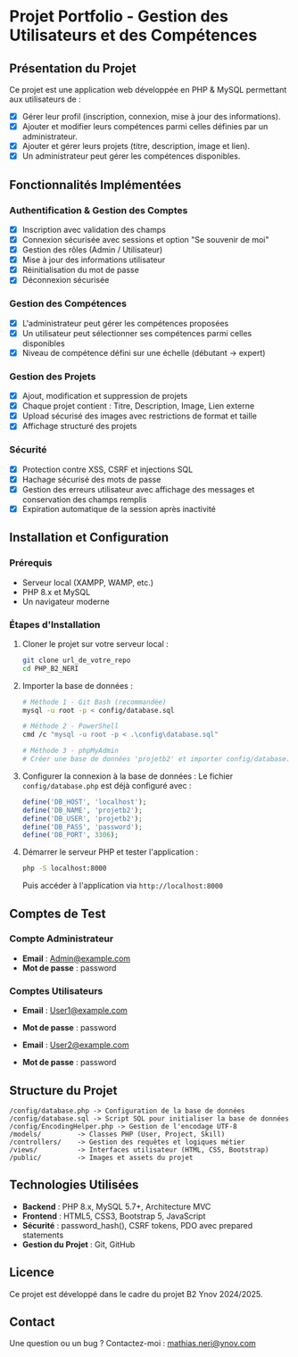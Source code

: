 # Projet Portfolio - Gestion des Utilisateurs et des Compétences

## Présentation du Projet
Ce projet est une application web développée en PHP & MySQL permettant aux utilisateurs de :
- [x] Gérer leur profil (inscription, connexion, mise à jour des informations).
- [x] Ajouter et modifier leurs compétences parmi celles définies par un administrateur.
- [x] Ajouter et gérer leurs projets (titre, description, image et lien).
- [x] Un administrateur peut gérer les compétences disponibles.

## Fonctionnalités Implémentées

### Authentification & Gestion des Comptes
- [x] Inscription avec validation des champs
- [x] Connexion sécurisée avec sessions et option "Se souvenir de moi"
- [x] Gestion des rôles (Admin / Utilisateur)
- [x] Mise à jour des informations utilisateur
- [x] Réinitialisation du mot de passe
- [x] Déconnexion sécurisée

### Gestion des Compétences
- [x] L'administrateur peut gérer les compétences proposées
- [x] Un utilisateur peut sélectionner ses compétences parmi celles disponibles
- [x] Niveau de compétence défini sur une échelle (débutant → expert)

### Gestion des Projets
- [x] Ajout, modification et suppression de projets
- [x] Chaque projet contient : Titre, Description, Image, Lien externe
- [x] Upload sécurisé des images avec restrictions de format et taille
- [x] Affichage structuré des projets

### Sécurité
- [x] Protection contre XSS, CSRF et injections SQL
- [x] Hachage sécurisé des mots de passe
- [x] Gestion des erreurs utilisateur avec affichage des messages et conservation des champs remplis
- [x] Expiration automatique de la session après inactivité

## Installation et Configuration

### Prérequis
- Serveur local (XAMPP, WAMP, etc.)
- PHP 8.x et MySQL
- Un navigateur moderne

### Étapes d'Installation
1. Cloner le projet sur votre serveur local :
   ```sh
   git clone url_de_votre_repo
   cd PHP_B2_NERI
   ```
2. Importer la base de données :
   ```sh
   # Méthode 1 - Git Bash (recommandée)
   mysql -u root -p < config/database.sql
   
   # Méthode 2 - PowerShell
   cmd /c "mysql -u root -p < .\config\database.sql"
   
   # Méthode 3 - phpMyAdmin
   # Créer une base de données 'projetb2' et importer config/database.sql
   ```

3. Configurer la connexion à la base de données :
   Le fichier `config/database.php` est déjà configuré avec :
   ```php
   define('DB_HOST', 'localhost');
   define('DB_NAME', 'projetb2');
   define('DB_USER', 'projetb2');
   define('DB_PASS', 'password');
   define('DB_PORT', 3306);
   ```

4. Démarrer le serveur PHP et tester l'application :
   ```sh
   php -S localhost:8000
   ```
   Puis accéder à l'application via `http://localhost:8000`

## Comptes de Test

### Compte Administrateur
- **Email** : Admin@example.com
- **Mot de passe** : password

### Comptes Utilisateurs
- **Email** : User1@example.com
- **Mot de passe** : password

- **Email** : User2@example.com
- **Mot de passe** : password

## Structure du Projet

```
/config/database.php -> Configuration de la base de données
/config/database.sql -> Script SQL pour initialiser la base de données
/config/EncodingHelper.php -> Gestion de l'encodage UTF-8
/models/         -> Classes PHP (User, Project, Skill)
/controllers/    -> Gestion des requêtes et logiques métier
/views/          -> Interfaces utilisateur (HTML, CSS, Bootstrap)
/public/         -> Images et assets du projet
```

## Technologies Utilisées
- **Backend** : PHP 8.x, MySQL 5.7+, Architecture MVC
- **Frontend** : HTML5, CSS3, Bootstrap 5, JavaScript
- **Sécurité** : password_hash(), CSRF tokens, PDO avec prepared statements
- **Gestion du Projet** : Git, GitHub

## Licence
Ce projet est développé dans le cadre du projet B2 Ynov 2024/2025.

## Contact
Une question ou un bug ? Contactez-moi : mathias.neri@ynov.com 